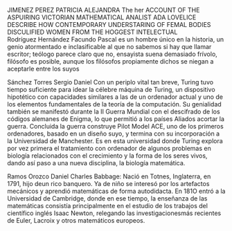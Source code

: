 JIMENEZ PEREZ PATRICIA ALEJANDRA 
The her ACCOUNT OF THE ASPUIRING VICTORIAN MATHEMATICAL ANALIST ADA LOVELICE DESCRIBE HOW CONTEMPORARY UNDERSTARING OF FEMAL BODIES DISCULIFIED WOMEN FROM THE HOGGEST INTELECTUAL  
Rodríguez Hernández Facundo
Pascal es un hombre único en la historia, un genio atormentado e inclasificable al que no sabemos si hay que llamar escritor; teólogo parece claro que no, ensayista suena demasiado frívolo, filósofo es posible, aunque los filósofos propiamente dichos se niegan a aceptarle entre los suyos

Sánchez Torres Sergio Daniel
Con un periplo vital tan breve, Turing tuvo tiempo suficiente para idear la célebre máquina de
Turing, un dispositivo hipotético con capacidades similares a las de un ordenador actual y uno de los
elementos fundamentales de la teoría de la computación. Su genialidad también se manifestó durante
la II Guerra Mundial con el descifrado de los códigos alemanes de Enigma, lo que permitió a los países
Aliados acortar la guerra. Concluida la guerra construye Pilot Model ACE, uno de los primeros
ordenadores, basado en un diseño suyo, y termina con su incorporación a la Universidad de
Manchester. Es en esta universidad donde Turing explora por vez primera el tratamiento con
ordenador de algunos problemas en biología relacionados con el crecimiento y la forma de los seres
vivos, dando así paso a una nueva disciplina, la biología matemática. 

Ramos Orozco Daniel
Charles Babbage: Nació en Totnes, Inglaterra, en 1791, hijo deun rico banquero. Ya de niño se interesó por los artefactos mecánicos y aprendió matemáticas de forma autodidacta.
En 181O entró a la Universidad de Cambridge, donde en ese tiempo, la enseñanza de las matemáticas consistía principalmente en el estudio de los trabajos del científico inglés Isaac Newton, relegando las investigacionesmás recientes de Euler, Lacroix y otros matemáticos europeos.
